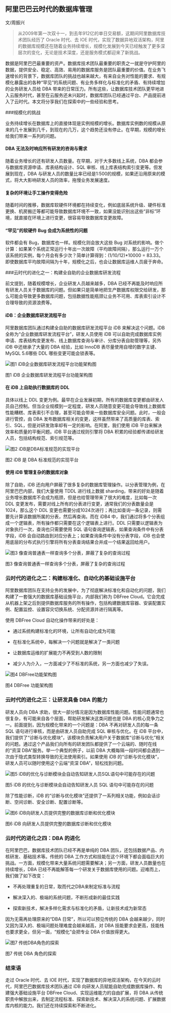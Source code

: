 ## 阿里巴巴云时代的数据库管理

文/周振兴

>从2009年第一次双十一，到去年912亿的单日交易额，这期间阿里数据库技术团队经历了 Oracle 时代、去 IOE 时代，实现了数据异地双活架构，阿里的数据库规模还在随着业务持续增长，规模化发展到今天已经触发了更多深层次的变化，无论是技术深度，还是服务模式都迎来了新挑战。

数据是阿里巴巴最重要的资产。数据库技术团队最重要的职责之一就是守护阿里的数据，提供安全、稳定、高效、易用的数据库服务是团队最重要的价值。在业务飞速增长的背景下，数据库团队的挑战也越来越大，有来自业务对性能的要求、有规模化暴露出的各种“罕见”的系统问题、有业务多样化与标准化的矛盾、有持续增加的业务研发人员给 DBA 带来的日常压力。所有这些，让数据库技术团队更早地进入云服务时代，甚至在云服务还未兴起时，数据库团队已经通过平台、产品提前进入了云时代。本文将分享我们在探索中的一些经验和思考。

###规模化的挑战

业务持续增长在数据库上的直接体现是实例规模的增长。数据库实例数的规模从原来的几十发展到几千，到现在的几万，这个趋势还没有停止。在早期，规模的增长给我们带来一系列的问题。

#### DBA 无法及时响应所有研发的咨询与需求

随着业务增长的还有研发人员数量。在早期，对于大多数线上系统，DBA 都会参与数据库资源申请、库表结构设计、SQL 审核、线上库表结构索引变更等。但发展到现在，DBA 与研发人员的数量比率已经是1:500的规模，如果还沿用原来的模式，将大大影响研发人员的效率，拖慢业务发展速度。

#### 复杂的环境让手工操作变得危险

随着时间的推移，数据库软硬件环境都在持续变化，例如底层系统升级、硬件标准更换、机房搬迁等都可能导致数据库环境不一致，如果没能识别出这些“非标”环境，就直接在环境上进行变更，很容易导致数据库变更故障。

#### “罕见”的软硬件 Bug 会成为系统性的问题

软件都会有 Bug，数据库也一样。规模化则会放大这些 Bug 对系统的影响。做个计算：如果某个系统正常运行十年出一次故障（平均故障间隔），那么运行一万个该系统的实例，每个月会有多少次？简单计算得到：(1/10/12)*10000 = 83.33。即使数据库平均故障间隔为十年，规模化之后，也会让数据库运维人员疲于奔命。

###云时代的进化之一：构建全自助的企业数据库研发流程

前文提到，随着规模增长，企业研发人员越来越多，DBA 已经不再能及时响应所有研发人员关于数据库的问题。但如果只是简单地把生产数据库权限交给研发，那么可能会导致更多数据库问题，包括数据性能瓶颈让业务不可用、库表索引设计不合理导致的资源浪费等。

#### iDB：企业数据库研发流程平台

阿里数据库团队通过构建全自助的数据库研发流程平台 iDB 来解决这个问题。iDB 全称为“企业数据库研发流程平台”，研发人员使用 iDB 可以自助完成数据库实例申请、库表结构变更发布、线上数据库查询与审计、分库分表自助管理等，另外 iDB 中还继承了大量的 DBA 经验，比如 InnoDB 表尽量使用自增的数字主键、MySQL 5.6哪些 DDL 哪些变更可能会锁表等。

<img src="http://ipad-cms.csdn.net/cms/attachment/201609/57c53026c5abc.png" alt="图1 iDB企业数据库研发流程平台功能架构图" title="图1 iDB企业数据库研发流程平台功能架构图" />

图1 iDB 企业数据库研发流程平台功能架构图

#### 在 iDB 上自助执行数据库的 DDL

具体以线上 DDL 变更为例。最早在企业发展初期，所有的数据库变更都由研发人员自己控制。但当企业规模到一定程度，研发人员随意变更可能会导致线上数据库性能糟糕、库表索引不合理，甚至可能会带来一些数据库安全问题。此时，一般会进行管控，由 DBA 发布数据库相关的变更，这样虽然带来了高质量的库表、索引、SQL，但是对研发效率却有一定的影响。在阿里，我们使用 iDB 平台来解决效率和质量的平衡问题。iDB 平台通过规则引擎将 DBA 积累的经验都传递给研发人员，包括结构规范、索引规范等。

<img src="http://ipad-cms.csdn.net/cms/attachment/201609/57c53029275ca.png" alt="图2 iDB是DBA标准规范的实现平台" title="图2 iDB是DBA标准规范的实现平台" />

图2 iDB 是 DBA 标准规范的实现平台

#### 使用 iDB 管理复杂的数据库对象

除了自助，iDB 还向用户屏蔽了很多复杂的数据库管理操作。以分表管理为例，在阿里巴巴内部，我们大量使用 TDDL 进行线上数据 sharding，带来的好处是随着业务增长数据库不会成为瓶颈，但是也给管理带来了很大的难度，比如每一次 DDL 变更发布，需要对线上所有的分表进行变更，通常我们的分表数量会是1024，那么这个 DDL 变更也需要分成1024次进行；再比如查询一条记录，则需要先计算该数据所属的分表，然后再查询。而在 iDB4 中，我们通过将多个分表组成一个逻辑表，所有操作都只需要在这个逻辑表上进行。DDL 只需要以逻辑表为对象执行一次，查询也只需要使用 SQL 语句查询逻辑表，如果查询条件中有分表字段，iDB 会自动路由到对应分表上；如果查询条件中没有分表字段，iDB 也会使用底层的分布式执行引擎将所有分表查询结果合并成一个结果返回给用户。

<img src="http://ipad-cms.csdn.net/cms/attachment/201609/57c53038e2866.png" alt="图3 像查询普通表一样查询多个分表，屏蔽了复杂的查询过程" title="图3 像查询普通表一样查询多个分表，屏蔽了复杂的查询过程" />

图3 像查询普通表一样查询多个分表，屏蔽了复杂的查询过程

### 云时代的进化之二：构建标准化、自动化的基础设施平台

阿里数据库团队在支持业务的发展中，为了彻底解决标准化和自动化的问题，我们构建了一套强大的数据库基础设施平台，内部我们称为 DBFree Cloud。它会完成从机器上架之后到提供数据库服务的所有操作，包括构建数据库容器、安装配置实例、配置监控、设置容灾切换系统、分配资源并进行隔离等。

使用 DBFree Cloud 自动化操作带来的好处是：

- 通过系统构建标准化的环境，让所有自动化成为可能

- 在标准化系统中，每解决一个问题就是解决了一类问题

- 让数据库运维的扩展能力不再受到人数的限制

- 减少人为介入，一方面减少了不标准的系统，另一方面也减少了失误。

<img src="http://ipad-cms.csdn.net/cms/attachment/201609/57c5304a63a6b.png" alt="图4 DBFree功能架构图" title="图4 DBFree功能架构图" />

图4 DBFree 功能架构图

### 云时代的进化之三：让研发具备 DBA 的能力

研发人员向 DBA 求助，很大一部分情况是因为数据库性能问题。性能问题通常也很复杂，有可能来自各个层面，帮助研发解决这类问题也是 DBA 的核心竞争力之一。前面提到，因为规模化带来的一个问题是：DBA 不再对研发人员的每一条 SQL 语句进行审核，而是由研发人员自助完成 SQL 审核与优化。在 iDB 平台中，我们提供了“诊断与优化模块”，该模块负责解决用户关于数据库“诊断与优化”相关的问题。通过这个产品我们向所有的研发团队都提供了一个云端的、随时在线的“资深 DBA”服务。举一个典型的例子，以前 DBA 大概每隔一段时间都会遇到一次由于隐式类型转换导致的无法使用索引。如果使用 iDB 的“诊断与优化模块”，研发人员可以随时使用这个云端“资深 DBA”，轻松找到问题。

<img src="http://ipad-cms.csdn.net/cms/attachment/201609/57c530561a2b1.png" alt="图5 iDB的优化与诊断模块会自动告知研发人员SQL语句中可能存在的问题" title="图5 iDB的优化与诊断模块会自动告知研发人员SQL语句中可能存在的问题" />

图5 iDB 的优化与诊断模块会自动告知研发人员 SQL 语句中可能存在的问题

除了性能诊断，iDB 的“诊断与优化模块”还提供了一系列相关功能，例如会话诊断、空间诊断、安全诊断、配置诊断等。

<img src="http://ipad-cms.csdn.net/cms/attachment/201609/57c530633c459.png" alt="图6 iDB向研发人员提供完整的数据库诊断和优化模块" title="图6 iDB向研发人员提供完整的数据库诊断和优化模块" />

图6 iDB 向研发人员提供完整的数据库诊断和优化模块

### 云时代的进化之四：DBA 的进化

在阿里巴巴，数据库技术团队已经不再是单纯的 DBA 团队，还包括数据产品、内核研发、基础技术等。传统的 DBA 工作方式和技能在这个环境下都会面临巨大的挑战。一方面，规模化带来大量系统问题需要解决；另一方面，研发人员数量也在持续增长，DBA 已经不再能解答每一个研发关于数据库使用的问题。迎难而上，我们做了如下改变：

- 不再处理重复的日常，取而代之DBA来制定标准与流程

- 解决深入的、极端的系统问题，不断形成新的最佳实践

- 探索新技术，解决多样化需求与标准化的矛盾，让新技术成为新常态

因为无需再处理原来的“DBA 日常”，所以可以预见传统的 DBA 会越来越少，同时又因为深入的、极端问题处理难度会越来越高，对 DBA 技能要求会更高，技能栈也要求更全，但另一面，“规模化”会把专业 DBA 价值放得更大。

<img src="http://ipad-cms.csdn.net/cms/attachment/201609/57c5306d5d8e0.png" alt="图7 传统DBA角色的探索" title="图7 传统DBA角色的探索" />

图7 传统 DBA 角色的探索

### 结束语

走过 Oracle 时代、去 IOE 时代，实现了数据库的异地双活架构，在今天的云时代，阿里巴巴数据库技术团队通过 iDB 向研发人员赋能自助完成数据库操作、构建强大基础设施平台 DBFree Cloud、实现运维能力的自由扩展，将 DBA 从传统职责中解放出来，去制定流程标准、探索新技术、解决深入的系统问题、扩展数据库内核的能力。我们还在持续探索和不断进化。